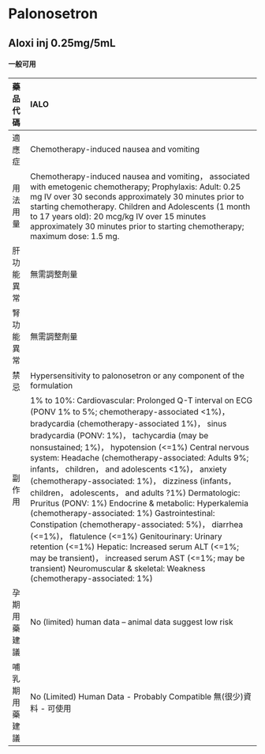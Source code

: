 # Palonosetron

## Aloxi inj 0.25mg/5mL

#### 一般可用

| 藥品代碼       | IALO                                                                                                                                                                                                                                                                                                                                                                                                                                                                                                                                                                                                                                                                                                                                                                                                                                                                                      |
|:---------------|:------------------------------------------------------------------------------------------------------------------------------------------------------------------------------------------------------------------------------------------------------------------------------------------------------------------------------------------------------------------------------------------------------------------------------------------------------------------------------------------------------------------------------------------------------------------------------------------------------------------------------------------------------------------------------------------------------------------------------------------------------------------------------------------------------------------------------------------------------------------------------------------|
| 適應症         | Chemotherapy-induced nausea and vomiting                                                                                                                                                                                                                                                                                                                                                                                                                                                                                                                                                                                                                                                                                                                                                                                                                                                  |
| 用法用量       | Chemotherapy-induced nausea and vomiting， associated with emetogenic chemotherapy; Prophylaxis: Adult: 0.25 mg IV over 30 seconds approximately 30 minutes prior to starting chemotherapy. Children and Adolescents (1 month to 17 years old): 20 mcg/kg IV over 15 minutes approximately 30 minutes prior to starting chemotherapy; maximum dose: 1.5 mg.                                                                                                                                                                                                                                                                                                                                                                                                                                                                                                                               |
| 肝功能異常     | 無需調整劑量                                                                                                                                                                                                                                                                                                                                                                                                                                                                                                                                                                                                                                                                                                                                                                                                                                                                              |
| 腎功能異常     | 無需調整劑量                                                                                                                                                                                                                                                                                                                                                                                                                                                                                                                                                                                                                                                                                                                                                                                                                                                                              |
| 禁忌           | Hypersensitivity to palonosetron or any component of the formulation                                                                                                                                                                                                                                                                                                                                                                                                                                                                                                                                                                                                                                                                                                                                                                                                                      |
| 副作用         | 1% to 10%: Cardiovascular: Prolonged Q-T interval on ECG (PONV 1% to 5%; chemotherapy-associated <1%)， bradycardia (chemotherapy-associated 1%)， sinus bradycardia (PONV: 1%)， tachycardia (may be nonsustained; 1%)， hypotension (<=1%) Central nervous system: Headache (chemotherapy-associated: Adults 9%; infants， children， and adolescents <1%)， anxiety (chemotherapy-associated: 1%)， dizziness (infants， children， adolescents， and adults ?1%) Dermatologic: Pruritus (PONV: 1%) Endocrine & metabolic: Hyperkalemia (chemotherapy-associated: 1%) Gastrointestinal: Constipation (chemotherapy-associated: 5%)， diarrhea (<=1%)， flatulence (<=1%) Genitourinary: Urinary retention (<=1%) Hepatic: Increased serum ALT (<=1%; may be transient)， increased serum AST (<=1%; may be transient) Neuromuscular & skeletal: Weakness (chemotherapy-associated: 1%) |
| 孕期用藥建議   | No (limited) human data – animal data suggest low risk                                                                                                                                                                                                                                                                                                                                                                                                                                                                                                                                                                                                                                                                                                                                                                                                                                    |
| 哺乳期用藥建議 | No (Limited) Human Data - Probably Compatible 無(很少)資料 - 可使用                                                                                                                                                                                                                                                                                                                                                                                                                                                                                                                                                                                                                                                                                                                                                                                                                       |

